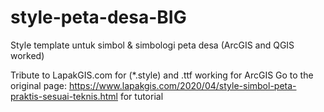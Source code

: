# style-peta-desa-BIG
Style template untuk simbol & simbologi peta desa (ArcGIS and QGIS worked)

Tribute to LapakGIS.com for (*.style) and .ttf working for ArcGIS
Go to the original page: https://www.lapakgis.com/2020/04/style-simbol-peta-praktis-sesuai-teknis.html
for tutorial

